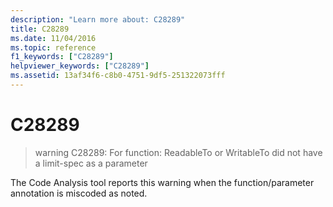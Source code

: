 ```yaml
---
description: "Learn more about: C28289"
title: C28289
ms.date: 11/04/2016
ms.topic: reference
f1_keywords: ["C28289"]
helpviewer_keywords: ["C28289"]
ms.assetid: 13af34f6-c8b0-4751-9df5-251322073fff
---
```

# C28289

> warning C28289: For function: ReadableTo or WritableTo did not have a limit-spec as a parameter

The Code Analysis tool reports this warning when the function/parameter annotation is miscoded as noted.
